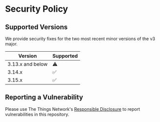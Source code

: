 # Security Policy

## Supported Versions

We provide security fixes for the two most recent minor versions of the v3 major.

| Version          | Supported          |
| ---------------  | ------------------ |
| 3.13.x and below | :warning:          |
| 3.14.x           | :white_check_mark: |
| 3.15.x           | :white_check_mark: |

## Reporting a Vulnerability

Please use The Things Network's [Responsible Disclosure](https://www.thethingsnetwork.org/responsible-disclosure) to report vulnerabilities in this repository.

